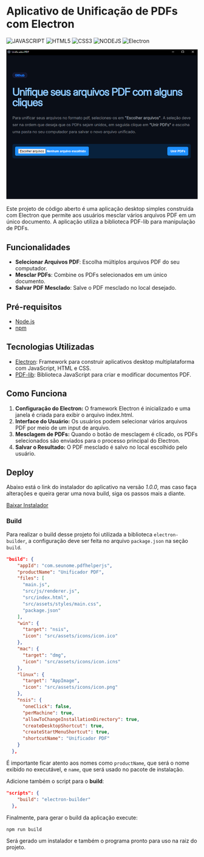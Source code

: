 # Aplicativo de Unificação de PDFs com Electron

![JAVASCRIPT](https://img.shields.io/badge/JavaScript-F7DF1E?style=for-the-badge&logo=javascript&logoColor=black)
![HTML5](https://img.shields.io/badge/HTML5-E34F26?style=for-the-badge&logo=html5&logoColor=white)
![CSS3](https://img.shields.io/badge/CSS3-1572B6?style=for-the-badge&logo=css3&logoColor=white)
![NODEJS](https://img.shields.io/badge/Node.js-43853D?style=for-the-badge&logo=node.js&logoColor=white)
![Electron](https://img.shields.io/badge/Electron-2B2E3A?style=for-the-badge&logo=electron&logoColor=9FEAF9)

![Print Screen](./src/assets/images/print_screen_02.png)

Este projeto de código aberto é uma aplicação desktop simples construída com Electron que permite aos usuários mesclar vários arquivos PDF em um único documento. A aplicação utiliza a biblioteca PDF-lib para manipulação de PDFs.

## Funcionalidades

- **Selecionar Arquivos PDF**: Escolha múltiplos arquivos PDF do seu computador.
- **Mesclar PDFs**: Combine os PDFs selecionados em um único documento.
- **Salvar PDF Mesclado**: Salve o PDF mesclado no local desejado.

## Pré-requisitos

- [Node.js](https://nodejs.org/)
- [npm](https://www.npmjs.com/)

## Tecnologias Utilizadas

- [Electron](https://www.electronjs.org/pt/): Framework para construir aplicativos desktop multiplataforma com JavaScript, HTML e CSS.
- [PDF-lib](https://pdf-lib.js.org/): Biblioteca JavaScript para criar e modificar documentos PDF.

## Como Funciona

1. **Configuração do Electron:** O framework Electron é inicializado e uma janela é criada para exibir o arquivo index.html.
2. **Interface do Usuário:** Os usuários podem selecionar vários arquivos PDF por meio de um input de arquivo.
3. **Mesclagem de PDFs:** Quando o botão de mesclagem é clicado, os PDFs selecionados são enviados para o processo principal do Electron.
4. **Salvar o Resultado:** O PDF mesclado é salvo no local escolhido pelo usuário.

## Deploy

Abaixo está o link do instalador do aplicativo na versão _1.0.0_, mas caso faça alterações e queira gerar uma nova build, siga os passos mais a diante.

[Baixar Instalador](installer/Unificador%20PDF%20Setup%201.0.0.exe)

### Build

Para realizar o build desse projeto foi utilizada a biblioteca `electron-builder`, a configuração deve ser feita no arquivo `package.json` na seção `build`.

```json
"build": {
    "appId": "com.seunome.pdfhelperjs",
    "productName": "Unificador PDF",
    "files": [
      "main.js",
      "src/js/renderer.js",
      "src/index.html",
      "src/assets/styles/main.css",
      "package.json"
    ],
    "win": {
      "target": "nsis",
      "icon": "src/assets/icons/icon.ico"
    },
    "mac": {
      "target": "dmg",
      "icon": "src/assets/icons/icon.icns"
    },
    "linux": {
      "target": "AppImage",
      "icon": "src/assets/icons/icon.png"
    },
    "nsis": {
      "oneClick": false,
      "perMachine": true,
      "allowToChangeInstallationDirectory": true,
      "createDesktopShortcut": true,
      "createStartMenuShortcut": true,
      "shortcutName": "Unificador PDF"
    }
  },
```

É importante ficar atento aos nomes como `productName`, que será o nome exibido no executável, e `name`, que será usado no pacote de instalação.

Adicione também o script para o **build**:

```json
"scripts": {
    "build": "electron-builder"
  },
```

Finalmente, para gerar o build da aplicação execute:

```shell
npm run build
```

Será gerado um instalador e também o programa pronto para uso na raiz do projeto.
